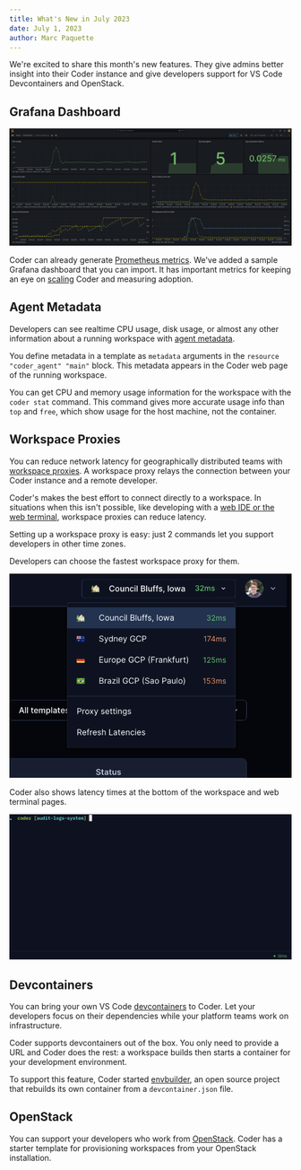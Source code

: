 ```yaml
---
title: What's New in July 2023
date: July 1, 2023
author: Marc Paquette
---
```


We're excited to share this month's new features. They give admins better insight into their Coder instance and give developers support for VS Code Devcontainers and OpenStack.

## Grafana Dashboard

![Grafana dashboard](./static/grafana-dashboard.png)

Coder can already generate [Prometheus metrics](https://coder.com/docs/v2/latest/admin/prometheus). We've added a sample Grafana dashboard that you can import. It has important metrics for keeping an eye on [scaling](https://coder.com/docs/v2/latest/admin/scale) Coder and measuring adoption.


## Agent Metadata

Developers can see realtime CPU usage, disk usage, or almost any other information about a running workspace with [agent metadata](https://coder.com/docs/v2/latest/templates/agent-metadata).

You define metadata in a template as `metadata` arguments in the `resource "coder_agent" "main"` block. This metadata appears in the Coder web page of the running workspace.

You can get CPU and memory usage information for the workspace with the `coder stat` command. This command gives more accurate usage info than `top` and `free`, which show usage for the host machine, not the container.


## Workspace Proxies

You can reduce network latency for geographically distributed teams with [workspace proxies](https://coder.com/docs/v2/latest/admin/workspace-proxies). A workspace proxy relays the connection between your Coder instance and a remote developer.

Coder's makes the best effort to connect directly to a workspace. In situations when this isn't possible, like developing with a [web IDE or the web terminal](https://coder.com/docs/v2/latest/ides/web-ides), workspace proxies can reduce latency.

Setting up a workspace proxy is easy: just 2 commands let you support developers in other time zones.

Developers can choose the fastest workspace proxy for them.

![Choosing a workspace proxy](./static/choosing-workspace-proxy.png)

Coder also shows latency times at the bottom of the workspace and web terminal pages.

![Latency in the web terminal](./static/web-terminal-latency.png)


## Devcontainers

You can bring your own VS Code [devcontainers](https://containers.dev/) to Coder. Let your developers focus on their dependencies while your platform teams work on infrastructure.

Coder supports devcontainers out of the box. You only need to provide a URL and Coder does the rest: a workspace builds then starts a container for your development environment.

To support this feature, Coder started [envbuilder](https://github.com/coder/envbuilder), an open source project that rebuilds its own container from a `devcontainer.json` file.


## OpenStack

You can support your developers who work from [OpenStack](https://www.openstack.org/). Coder has a starter template for provisioning workspaces from your OpenStack installation.

